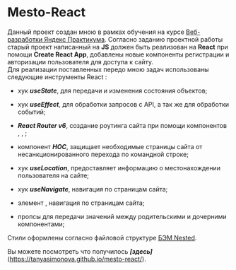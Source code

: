 # Mesto-React

Данный проект создан мною в рамках обучения на курсе [Веб-разработки Яндекс Практикума](https://practicum.yandex.ru/web/). Согласно заданию проектной работы старый проект написанный на **JS** должен быть реализован на **React** при помощи  **Create React App**, добавлены новые компоненты регистрации и авторизации пользователя для доступа к сайту.  
Для реализации поставленных передо мною задач использованы следующие инструменты React :

* хук ***useState***, для передачи и изменения состояния объектов;

* хук ***useEffect***, для обработки запросов с API, а так же для обработки событий;

* ***React Router v6***, создание роутинга сайта при помощи компонентов **<BrowserRouter>**, **<Routes>**, **<Route>**;

* компонент ***НОС***, защищает необходимые страницы сайта от несанкционированного перехода по командной строке;

* хук ***useLocation***, предоставляет информацию о местонахождении пользователя на сайте;

* хук ***useNavigate***, навигация по страницам сайта;

* элемент ***<Link>***, навигация по страницам сайта;

* пропсы для передачи значений между родительскими и дочерними компонентами;

Стили оформлены согласно файловой структуре [БЭМ Nested](https://ru.bem.info/methodology/).

Вы можете посмотреть что получилось ***[здесь]***(https://tanyasimonova.github.io/mesto-react/).
